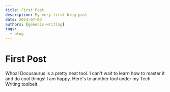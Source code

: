 ```yaml
---
title: First Post
description: My very first blog post
date: 2024-07-03
authors: [genesis-writing]
tags:
  - blog
---
```


# First Post

Whoa! Docusaurus is a pretty neat tool. I can't wait to learn how to master it and do cool things! I am happy. Here's to another tool under my Tech Writing toolbelt.
